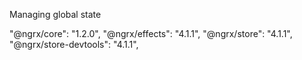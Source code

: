 Managing global state

"@ngrx/core": "1.2.0",
"@ngrx/effects": "4.1.1",
"@ngrx/store": "4.1.1",
"@ngrx/store-devtools": "4.1.1",